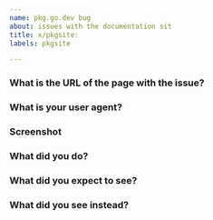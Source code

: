 ```yaml
---
name: pkg.go.dev bug
about: issues with the documentation sit
title: x/pkgsite:
labels: pkgsite

---
```


<!--
Please answer these questions before submitting your issue. Thanks!
-->

### What is the URL of the page with the issue?

### What is your user agent?

<!--
You can find your user agent here:
https://www.whatismybrowser.com/detect/what-is-my-user-agent
-->

### Screenshot

<!--
Please paste a screenshot of the page.
-->

### What did you do?

<!--
If possible, provide a recipe for reproducing the error.
-->

### What did you expect to see?

### What did you see instead?

